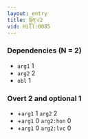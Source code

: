```yaml
---
layout: entry
title: སྐྱོན་√2
vid: Hill:0085
---
```

### Dependencies (N = 2)
* `arg1` 1
* `arg2` 2
* `obl` 1


### Overt 2 and optional 1
* +`arg1` 1 `arg2` 2
* +`arg1` 0 `arg2:hon` 0
* +`arg1` 0 `arg2:lvc` 0
